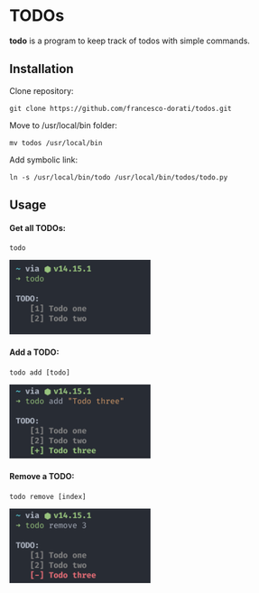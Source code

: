 # TODOs
**todo** is a program to keep track of todos with simple commands.

## Installation
Clone repository:
```
git clone https://github.com/francesco-dorati/todos.git
```

Move to /usr/local/bin folder:
```
mv todos /usr/local/bin
```

Add symbolic link:
```
ln -s /usr/local/bin/todo /usr/local/bin/todos/todo.py
```

## Usage
#### Get all TODOs:
```
todo
```
<img src="images/get.png" width="250">

#### Add a TODO:
```
todo add [todo]
```
<img src="images/add.png" width="250">

#### Remove a TODO:
```
todo remove [index]
``` 
<img src="images/remove.png" width="250">
